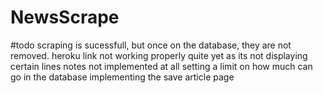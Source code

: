# NewsScrape


#todo 
scraping is sucessfull, but once on the database, they are not removed.
heroku link not working properly quite yet as its not displaying certain lines
notes not implemented at all
setting a limit on how much can go in the database
implementing the save article page
